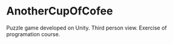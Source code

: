 # AnotherCupOfCofee
Puzzle game developed on Unity. Third person view. Exercise of programation course.
